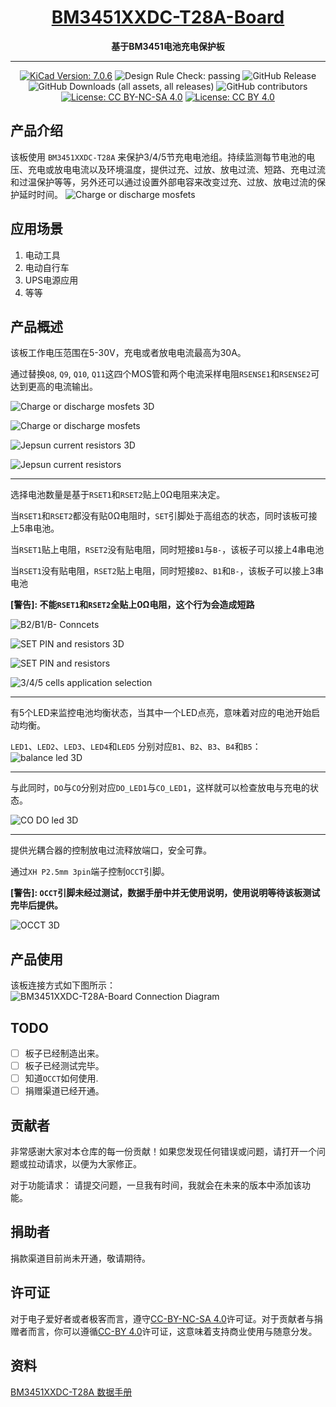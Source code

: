 <div align="center">
<h1>
<a href="https://github.com/YuaXan/BM3451XXDC-T28A-Board">BM3451XXDC-T28A-Board</a></h1>

**基于BM3451电池充电保护板**
______________________________________________________________________

[![KiCad Version: 7.0.6](https://img.shields.io/badge/KiCad-7.0.6%7C7.0.10%7Cnightly--7.99%7Cnightly--8.0.0-blue?logo=kicad)](https://www.kicad.org/)
![Design Rule Check: passing](https://img.shields.io/badge/DRC-passing-brightgreen.svg)
![GitHub Release](https://img.shields.io/github/v/release/YuaXan/BM3451XXDC-T28A-Board)
![GitHub Downloads (all assets, all releases)](https://img.shields.io/github/downloads/YuaXan/BM3451XXDC-T28A-Board/total)
![GitHub contributors](https://img.shields.io/github/contributors/YuaXan/BM3451XXDC-T28A-Board)
[![License: CC BY-NC-SA 4.0](https://img.shields.io/badge/License-CC%20BY--NC--SA%204.0-brightgreen.svg)](https://creativecommons.org/licenses/by-nc-sa/4.0/)
[![License: CC BY 4.0](https://img.shields.io/badge/License-CC%20BY%204.0-brightgreen.svg)](https://creativecommons.org/licenses/by/4.0/)
</div>

## 产品介绍
该板使用 `BM3451XXDC-T28A` 来保护3/4/5节充电电池组。持续监测每节电池的电压、充电或放电电流以及环境温度，提供过充、过放、放电过流、短路、充电过流和过温保护等等，另外还可以通过设置外部电容来改变过充、过放、放电过流的保护延时时间。
![Charge or discharge mosfets](/png/BM3451XXDC-T28A-Board.png "Charge or discharge mosfets")

## 应用场景
1. 电动工具
2. 电动自行车
3. UPS电源应用
4. 等等

## 产品概述
该板工作电压范围在5-30V，充电或者放电电流最高为30A。

通过替换`Q8`, `Q9`, `Q10`, `Q11`这四个MOS管和两个电流采样电阻`RSENSE1`和`RSENSE2`可达到更高的电流输出。

![Charge or discharge mosfets 3D](/png/charge-or-discharge-mosfets-3D.png "Charge or discharge mosfets 3D")

![Charge or discharge mosfets](/png/charge-or-discharge-mosfets.png "Charge or discharge mosfets")

![Jepsun current resistors 3D](/png/jepsun-current-resistors-3D.png "Jepsun current resistors 3D")

![Jepsun current resistors](/png/jepsun-current-resistors.png "Jepsun current resistors")

---

选择电池数量是基于`RSET1`和`RSET2`贴上0Ω电阻来决定。

当`RSET1`和`RSET2`都没有贴0Ω电阻时，`SET`引脚处于高组态的状态，同时该板可接上5串电池。

当`RSET1`贴上电阻，`RSET2`没有贴电阻，同时短接`B1`与`B-`，该板子可以接上4串电池

当`RSET1`没有贴电阻，`RSET2`贴上电阻，同时短接`B2`、`B1`和`B-`，该板子可以接上3串电池

**[警告]: 不能`RSET1`和`RSET2`全贴上0Ω电阻，这个行为会造成短路**

![B2/B1/B- Conncets](/png/B2-B1-B--conncets.png "B2/B1/B- Conncets")

![SET PIN and resistors 3D](/png/SET-PIN-and-resistors-3D.png "SET PIN and resistors 3D")

![SET PIN and resistors](/png/SET-PIN-and-resistors.png "SET PIN and resistors")

![3/4/5 cells application selection](/png/3-4-5-cells-application-selection.png "3/4/5 cells application selection")

---

有5个LED来监控电池均衡状态，当其中一个LED点亮，意味着对应的电池开始启动均衡。

 `LED1`、`LED2`、`LED3`、`LED4`和`LED5` 分别对应`B1`、`B2`、`B3`、`B4`和`B5`：
![balance led 3D](/png/balance-led-3D.png "balance led 3D")

 ---
 
与此同时，`DO`与`CO`分别对应`DO_LED1`与`CO_LED1`，这样就可以检查放电与充电的状态。
 
![CO DO led 3D](/png/CO-DO-led-3D.png "CO DO led 3D")

 ---

提供光耦合器的控制放电过流释放端口，安全可靠。

通过`XH P2.5mm 3pin`端子控制`OCCT`引脚。

**[警告]: `OCCT`引脚未经过测试，数据手册中并无使用说明，使用说明等待该板测试完毕后提供。**

![OCCT 3D](/png/OCCT-3D.png "OCCT 3D")


## 产品使用
该板连接方式如下图所示：
![BM3451XXDC-T28A-Board Connection Diagram](/png/BM3451XXDC-T28A-Board-Connection-Diagram.png "BM3451XXDC-T28A-Board Connection Diagram")

## TODO
- [ ] 板子已经制造出来。
- [ ] 板子已经测试完毕。
- [ ] 知道`OCCT`如何使用.
- [ ] 捐赠渠道已经开通。

## 贡献者
非常感谢大家对本仓库的每一份贡献！如果您发现任何错误或问题，请打开一个问题或拉动请求，以便为大家修正。

对于功能请求： 请提交问题，一旦我有时间，我就会在未来的版本中添加该功能。

## 捐助者
捐款渠道目前尚未开通，敬请期待。

## 许可证
对于电子爱好者或者极客而言，遵守[CC-BY-NC-SA 4.0](/LICENSE.txt)许可证。对于贡献者与捐赠者而言，你可以遵循[CC-BY 4.0](/LICENSE-CC-BY-4.0.txt)许可证，这意味着支持商业使用与随意分发。

## 资料
[BM3451XXDC-T28A 数据手册](http://www.bydmicro.com/params/field/preview/PDF_PRODUCT_202304141002.pdf)